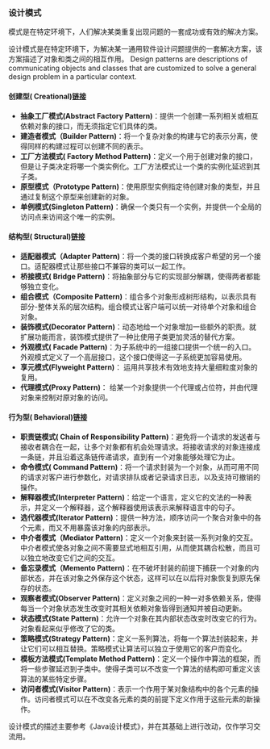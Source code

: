 ### 设计模式

模式是在特定环境下，人们解决某类重复出现问题的一套成功或有效的解决方案。

设计模式是在特定环境下，为解决某一通用软件设计问题提供的一套解决方案，该方案描述了对象和类之间的相互作用。
Design patterns are descriptions of communicating objects and classes that are customized to solve a general design problem in a particular context.

#### 创建型( Creational)[链接](src/main/java/com/designpattern/com.designpattern.cases/constructor/README.md)
- **抽象工厂模式(Abstract Factory Pattern)**：提供一个创建一系列相关或相互依赖对象的接口，而无须指定它们具体的类。 
- **建造者模式（Builder Pattern)**：将一个复杂对象的构建与它的表示分离，使得同样的构建过程可以创建不同的表示。
- **工厂方法模式( Factory Method Pattern)**：定义一个用于创建对象的接口，但是让子类决定将哪一个类实例化。工厂方法模式让一个类的实例化延迟到其子类。
- **原型模式（Prototype Pattern)**：使用原型实例指定待创建对象的类型，并且通过复制这个原型来创建新的对象。
- **单例模式(Singleton Pattern)**：确保一个类只有一个实例，并提供一个全局的访问点来访间这个唯一的实例。

#### 结构型( Structural)[链接](src/main/java/com/designpattern/com.designpattern.cases/structure/README.md)
- **适配器模式（Adapter Pattern)**：将一个类的接口转换成客户希望的另一个接口。适配器模式让那些接口不兼容的类可以一起工作。
- **桥接模式( Bridge Pattern)**：将抽象部分与它的实现部分解耦，使得两者都能够独立变化。
- **组合模式（Composite Pattern)**：组合多个对象形成树形结构，以表示具有部分-整体关系的层次结构。组合模式让客户端可以统一对待单个对象和组合对象。
- **装饰模式(Decorator Pattern)**：动态地给一个对象增加一些额外的职责。就扩展功能而言，装饰模式提供了一种比使用子类更加灵活的替代方案。
- **外观模式( Facade Pattern)**：为子系统中的一组接口提供一个统一的入口。外观模式定义了一个高层接口，这个接口使得这一子系统更加容易使用。
- **享元模式(Flyweight Pattern)**： 运用共享技术有效地支持大量细粒度对象的复用。
- **代理模式(Proxy Pattern)**： 给某一个对象提供一个代理或占位符，并由代理对象来控制对原对象的访问。

#### 行为型( Behavioral)[链接](src/main/java/com/designpattern/com.designpattern.cases/behavior/README.md)
- **职责链模式( Chain of Responsibility Pattern)**：避免将一个请求的发送者与接收者耦合在一起，让多个对象都有机会处理请求。将接收请求的对象连接成一条链，并且沿着这条链传递请求，直到有一个对象能够处理它为止。
- **命令模式( Command Pattern)**：将一个请求封装为一个对象，从而可用不同的请求对客户进行参数化，对请求排队或者记录请求日志，以及支持可撤销的操作。
- **解释器模式(Interpreter Pattern)**：给定一个语言，定义它的文法的一种表示，并定义一个解释器，这个解释器使用该表示来解释语言中的句子。
- **选代器模式(Iterator Pattern)**：提供一种方法，顺序访问一个聚合对象中的各个元素，而又不用暴露该对象的内部表示。
- **中介者模式（Mediator Pattern)**：定义一个对象来封装一系列对象的交互。中介者模式使各对象之间不需要显式地相互引用，从而使其耦合松散，而且可以独立地改变它们之间的交互。
- **备忘录模式（Memento Pattern)**：在不破坏封装的前提下捕获一个对象的内部状态，并在该对象之外保存这个状态，这样可以在以后将对象恢复到原先保存的状态。
- **观察者模式(Observer Pattern)**：定义对象之间的一种一对多依赖关系，使得每当一个对象状态发生改变时其相关依赖对象皆得到通知并被自动更新。
- **状态模式(State Pattern)**：允许一个对象在其内部状态改变时改变它的行为。对象看起来似乎修改了它的类。
- **策略模式(Strategy Pattern)**：定义一系列算法，将每一个算法封装起来，并让它们可以相互替换。策略模式让算法可以独立于使用它的客户而变化。
- **模板方法模式(Template Method Pattern)**：定义一个操作中算法的框架，而将一些步骤延迟到子类中。使得子类可以不改变一个算法的结构即可重定义该算法的某些特定步骤。
- **访问者模式(Visitor Pattern)**：表示一个作用于某对象结构中的各个元素的操作。访问者模式可以在不改变各元素的类的前提下定义作用于这些元素的新操作。

设计模式的描述主要参考《Java设计模式》，并在其基础上进行改动，仅作学习交流用。
